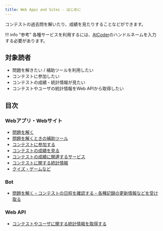 ```yaml
---
title: Web Apps and Sites - はじめに
---
```


コンテストの過去問を解いたり、成績を見たりすることなどができます。

!!! info "参考"
    各種サービスを利用するには、[AtCoder](https://atcoder.jp/)のハンドルネームを入力する必要があります。

## 対象読者

- 問題を解きたい / 補助ツールを利用したい
- コンテストに参加したい
- コンテストの成績・統計情報が見たい
- コンテストやユーザの統計情報をWeb APIから取得したい

## 目次

### Webアプリ・Webサイト

- [問題を解く](./solve_problems)
- [問題を解くときの補助ツール](./support_tools)
- [コンテストに参加する](./participate_in_contests)
- [コンテストの成績を見る](./view_and_compare_scores)
- [コンテストの成績に関連するサービス](./services_using_scores)
- [コンテストに関する統計情報](./statistics)
- [クイズ・ゲームなど](./quiz_and_game)

### Bot

- [問題を解く・コンテストの日程を確認する・各種記録の更新情報などを受け取る](../bot)

### Web API

- [コンテストやユーザに関する統計情報を取得する](../web_api/)
